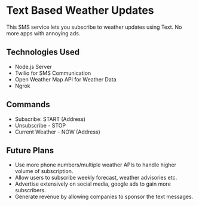 # Text Based Weather Updates
This SMS service lets you subscribe to weather updates using Text. No more apps with annoying ads.

## Technologies Used
- Node.js Server
- Twilio for SMS Communication
- Open Weather Map API for Weather Data
- Ngrok

## Commands
- Subscribe: START (Address)
- Unsubscribe - STOP
- Current Weather - NOW (Address)


## Future Plans
- Use more phone numbers/multiple weather APIs  to handle higher volume of subscription. 
- Allow users to subscribe weekly forecast, weather advisories etc.
- Advertise extensively on social media, google ads to gain more subscribers.
- Generate revenue by allowing companies to sponsor the text messages. 
